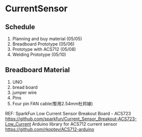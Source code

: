 # CurrentSensor
## Schedule
1. Planning and buy material (05/05)
2. Breadboard Prototype (05/06)
3. Prototype with ACS712 (05/08)
4. Welding Prototype (05/10)

## Breadboard Material
1. UNO
2. bread board
3. jumper wire
4. Pins
5. Four pin FAN cable(暫用2.54mm杜邦線)

REF:
SparkFun Low Current Sensor Breakout Board - ACS723
https://github.com/sparkfun/Current_Sensor_Breakout-ACS723-Low_Current
Arduino library for ACS712 current sensor
https://github.com/rkoptev/ACS712-arduino
